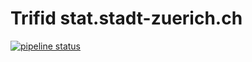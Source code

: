 # Trifid stat.stadt-zuerich.ch

[![pipeline status](https://gitlab.zazuko.com/docker/stat.stadt-zuerich.ch/badges/master/pipeline.svg)](https://gitlab.zazuko.com/docker/stat.stadt-zuerich.ch/commits/master)